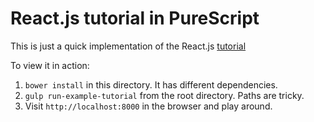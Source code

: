 React.js tutorial in PureScript
===============================

This is just a quick implementation of the React.js [tutorial][tutorial]

To view it in action:

1. `bower install` in this directory.
It has different dependencies.
1. `gulp run-example-tutorial` from the root directory.
Paths are tricky.
1. Visit `http://localhost:8000` in the browser and play around.

[tutorial]: http://facebook.github.io/react/docs/tutorial.html
